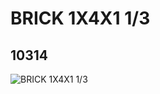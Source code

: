 # BRICK 1X4X1 1/3
## 10314
![BRICK 1X4X1 1/3](https://lc-www-live-s.legocdn.com/media/bricks/5/2/6006939.jpg)
